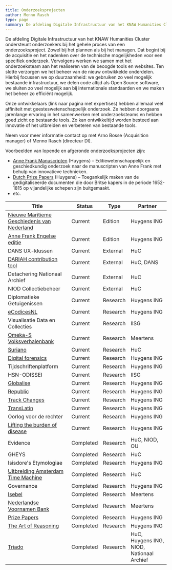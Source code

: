 ```yaml
---
title: Onderzoeksprojecten
author: Menno Rasch
type: page
summary: De afdeling Digitale Infrastructuur van het KNAW Humanities Cluster ondersteunt onderzoekers bij het gehele proces van een onderzoeksproject. 
---
```

De afdeling Digitale Infrastructuur van het KNAW Humanities Cluster ondersteunt onderzoekers bij het gehele proces van een onderzoeksproject. Zowel bij het plannen als bij het managen. Dat begint bij de acquisitie en het nadenken over de technische mogelijkheden voor een specifiek onderzoek. Vervolgens werken we samen met het onderzoeksteam aan het realiseren van de beoogde tools en websites. Ten slotte verzorgen we het beheer van de nieuw ontwikkelde onderdelen. Hierbij focussen we op duurzaamheid: we gebruiken zo veel mogelijk bestaande infrastructuur, we delen code altijd als Open Source software, we sluiten zo veel mogelijk aan bij internationale standaarden en we maken het beheer zo efficiënt mogelijk.

Onze ontwikkelaars (link naar pagina met expertises) hebben allemaal veel affiniteit met geesteswetenschappelijk onderzoek. Ze hebben doorgaans jarenlange ervaring in het samenwerken met onderzoeksteams en hebben goed zicht op bestaande tools. Zo kan ontwikkeltijd worden besteed aan innovatie of het uitbreiden en verbeteren van bestaande tools.

Neem voor meer informatie contact op met Arno Bosse (Acquisition manager) of Menno Rasch (directeur DI).

Voorbeelden van lopende en afgeronde onderzoeksprojecten zijn:

- [Anne Frank Manuscripten](https://www.huygens.knaw.nl/projecten/onderzoek-manuscripten-anne-frank/)  (Huygens) – Editiewetenschappelijk en geschiedkundig onderzoek naar de manuscripten van Anne Frank met behulp van innovatieve technieken.
- [Dutch Prize Papers](https://prizepapers.huygens.knaw.nl/) (Huygens) – Toegankelijk maken van de gedigitaliseerde documenten die door Britse kapers in de periode 1652-1815 op vijandelijke schepen zijn buitgemaakt.
- etc.


| **Title**                                                                                                                           | **Status** | **Type** | **Partner**                               |
|-------------------------------------------------------------------------------------------------------------------------------------|------------|----------|-------------------------------------------|
| [Nieuwe Maritieme Geschiedenis van Nederland](https://beta.nmgn.huygens.knaw.nl)                                                    | Current    | Edition  | Huygens ING                               |
| [Anne Frank Engelse editie](https://www.huygens.knaw.nl/projecten/onderzoek-manuscripten-anne-frank/)                               | Current    | Edition  | Huygens ING                               |
| DANS UX-klussen                                                                                                                     | Current    | External | HuC                                       |
| [DARIAH contribution tool](https://www.dariah.eu)                                                                                   | Current    | External | HuC, DANS                                 |
| Detachering Nationaal Archief                                                                                                       | Current    | External | HuC                                       |
| NIOD Collectiebeheer                                                                                                                | Current    | External | HuC                                       |
| Diplomatieke Getuigenissen                                                                                                          | Current    | Research | Huygens ING                               |
| [eCodicesNL](https://www.huygens.knaw.nl/projecten/ecodicesnl/)                                                                     | Current    | Research | Huygens ING                               |
| Visualisatie Data en Collecties                                                                                                     | Current    | Research | IISG                                      |
| [Omeka-S Volksverhalenbank](http://www.verhalenbank.nl)                                                                             | Current    | Research | Meertens                                  |
| [Suriano](https://www.huygens.knaw.nl/projecten/briefwisseling-van-christofforo-suriano/)                                           | Current    | Research | HuC                                       |
| [Digital forensics](https://en.huygens.knaw.nl/projecten/digital-forensics-for-historical-documents/)                               | Current    | Research | Huygens ING                               |
| Tijdschriftenplatform                                                                                                               | Current    | Research | Huygens ING                               |
| HSN-ODISSEI                                                                                                                         | Current    | Research | IISG                                      |
| [Globalise](https://globalise.huygens.knaw.nl)                                                                                      | Current    | Research | Huygens ING                               |
| [Republic](ttps://en.huygens.knaw.nl/projecten/resoluties-staten-generaal-1576-1796-de-oerbronnen-van-de-parlementaire-democratie/) | Current    | Research | Huygens ING                               |
| [Track Changes](ttps://en.huygens.knaw.nl/projecten/track-changes/)                                                                 | Current    | Research | Huygens ING                               |
| [TransLatin](https://translatin.nl)                                                                                                 | Current    | Research | Huygens ING                               |
| Oorlog voor de rechter                                                                                                              | Current    | Research | Huygens ING                               |
| [Lifting the burden of disease](https://www.nwo.nl/projecten/40618hw011-0)                                                          | Current    | Research | Huygens ING                               |
| Evidence                                                                                                                            | Completed  | Research | HuC, NIOD, OU                             |
| GHEYS                                                                                                                               | Completed  | Research | HuC                                       |
| Isisdore's Etymologiae                                                                                                              | Completed  | Research | Huygens ING                               |
| [Uitbreiding Amsterdam Time Machine](https://www.amsterdamtimemachine.nl)                                                           | Completed  | Research | HuC                                       |
| Governance                                                                                                                          | Completed  | Research | Huygens ING                               |
| [Isebel](https://isebel.eu )                                                                                                        | Completed  | Research | Meertens                                  |
| [Nederlandse Voornamen Bank](https://www.meertens.knaw.nl/nvb/)                                                                     | Completed  | Research | Meertens                                  |
| [Prize Papers](https://www.prizepapers.de)                                                                                          | Completed  | Research | Huygens ING                               |
| [The Art of Reasoning](https://art-of-reasoning.huygens.knaw.nl)                                                                    | Completed  | Research | Huygens ING                               |
| [Triado](https://www.oorlogsbronnen.nl )                                                                                            | Completed  | Research | HuC, Huygens ING, NIOD, Nationaal Archief |

